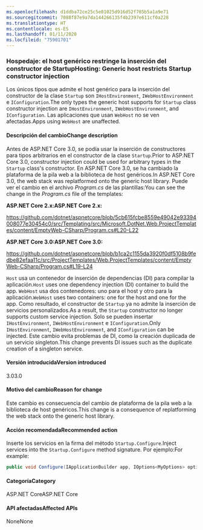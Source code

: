 ```yaml
---
ms.openlocfilehash: d1ddba72ce25c5e01025d916d52f785b5a1a9e71
ms.sourcegitcommit: 7088f87e9a7da144266135f4b2397e611cf0a228
ms.translationtype: HT
ms.contentlocale: es-ES
ms.lasthandoff: 01/11/2020
ms.locfileid: "75901701"
---
```

### <a name="hosting-generic-host-restricts-startup-constructor-injection"></a><span data-ttu-id="fbdc1-101">Hospedaje: el host genérico restringe la inserción del constructor de Startup</span><span class="sxs-lookup"><span data-stu-id="fbdc1-101">Hosting: Generic host restricts Startup constructor injection</span></span>

<span data-ttu-id="fbdc1-102">Los únicos tipos que admite el host genérico para la inserción del constructor de la clase `Startup` son `IHostEnvironment`, `IWebHostEnvironment` e `IConfiguration`.</span><span class="sxs-lookup"><span data-stu-id="fbdc1-102">The only types the generic host supports for `Startup` class constructor injection are `IHostEnvironment`, `IWebHostEnvironment`, and `IConfiguration`.</span></span> <span data-ttu-id="fbdc1-103">Las aplicaciones que usan `WebHost` no se ven afectadas.</span><span class="sxs-lookup"><span data-stu-id="fbdc1-103">Apps using `WebHost` are unaffected.</span></span>

#### <a name="change-description"></a><span data-ttu-id="fbdc1-104">Descripción del cambio</span><span class="sxs-lookup"><span data-stu-id="fbdc1-104">Change description</span></span>

<span data-ttu-id="fbdc1-105">Antes de ASP.NET Core 3.0, se podía usar la inserción de constructores para tipos arbitrarios en el constructor de la clase `Startup`.</span><span class="sxs-lookup"><span data-stu-id="fbdc1-105">Prior to ASP.NET Core 3.0, constructor injection could be used for arbitrary types in the `Startup` class's constructor.</span></span> <span data-ttu-id="fbdc1-106">En ASP.NET Core 3.0, se ha cambiado la plataforma de la pila web a la biblioteca de host genéricos.</span><span class="sxs-lookup"><span data-stu-id="fbdc1-106">In ASP.NET Core 3.0, the web stack was replatformed onto the generic host library.</span></span> <span data-ttu-id="fbdc1-107">Puede ver el cambio en el archivo *Program.cs* de las plantillas:</span><span class="sxs-lookup"><span data-stu-id="fbdc1-107">You can see the change in the *Program.cs* file of the templates:</span></span>

<span data-ttu-id="fbdc1-108">**ASP.NET Core 2.x:**</span><span class="sxs-lookup"><span data-stu-id="fbdc1-108">**ASP.NET Core 2.x:**</span></span>

<https://github.com/dotnet/aspnetcore/blob/5cb615fcbe8559e49042e93394008077e30454c0/src/Templating/src/Microsoft.DotNet.Web.ProjectTemplates/content/EmptyWeb-CSharp/Program.cs#L20-L22>

<span data-ttu-id="fbdc1-109">**ASP.NET Core 3.0:**</span><span class="sxs-lookup"><span data-stu-id="fbdc1-109">**ASP.NET Core 3.0:**</span></span>

<https://github.com/dotnet/aspnetcore/blob/b1ca2c1155da3920f0df5108b9fedbe82efaa11c/src/ProjectTemplates/Web.ProjectTemplates/content/EmptyWeb-CSharp/Program.cs#L19-L24>

<span data-ttu-id="fbdc1-110">`Host` usa un contenedor de inserción de dependencias (DI) para compilar la aplicación.</span><span class="sxs-lookup"><span data-stu-id="fbdc1-110">`Host` uses one dependency injection (DI) container to build the app.</span></span> <span data-ttu-id="fbdc1-111">`WebHost` usa dos contenedores: uno para el host y otro para la aplicación.</span><span class="sxs-lookup"><span data-stu-id="fbdc1-111">`WebHost` uses two containers: one for the host and one for the app.</span></span> <span data-ttu-id="fbdc1-112">Como resultado, el constructor de `Startup` ya no admite la inserción de servicios personalizados.</span><span class="sxs-lookup"><span data-stu-id="fbdc1-112">As a result, the `Startup` constructor no longer supports custom service injection.</span></span> <span data-ttu-id="fbdc1-113">Solo se pueden insertar `IHostEnvironment`, `IWebHostEnvironment` e `IConfiguration`.</span><span class="sxs-lookup"><span data-stu-id="fbdc1-113">Only `IHostEnvironment`, `IWebHostEnvironment`, and `IConfiguration` can be injected.</span></span> <span data-ttu-id="fbdc1-114">Este cambio evita problemas de DI, como la creación duplicada de un servicio singleton.</span><span class="sxs-lookup"><span data-stu-id="fbdc1-114">This change prevents DI issues such as the duplicate creation of a singleton service.</span></span>

#### <a name="version-introduced"></a><span data-ttu-id="fbdc1-115">Versión introducida</span><span class="sxs-lookup"><span data-stu-id="fbdc1-115">Version introduced</span></span>

<span data-ttu-id="fbdc1-116">3.0</span><span class="sxs-lookup"><span data-stu-id="fbdc1-116">3.0</span></span>

#### <a name="reason-for-change"></a><span data-ttu-id="fbdc1-117">Motivo del cambio</span><span class="sxs-lookup"><span data-stu-id="fbdc1-117">Reason for change</span></span>

<span data-ttu-id="fbdc1-118">Este cambio es consecuencia del cambio de plataforma de la pila web a la biblioteca de host genéricos.</span><span class="sxs-lookup"><span data-stu-id="fbdc1-118">This change is a consequence of replatforming the web stack onto the generic host library.</span></span>

#### <a name="recommended-action"></a><span data-ttu-id="fbdc1-119">Acción recomendada</span><span class="sxs-lookup"><span data-stu-id="fbdc1-119">Recommended action</span></span>

<span data-ttu-id="fbdc1-120">Inserte los servicios en la firma del método `Startup.Configure`.</span><span class="sxs-lookup"><span data-stu-id="fbdc1-120">Inject services into the `Startup.Configure` method signature.</span></span> <span data-ttu-id="fbdc1-121">Por ejemplo:</span><span class="sxs-lookup"><span data-stu-id="fbdc1-121">For example:</span></span>

```csharp
public void Configure(IApplicationBuilder app, IOptions<MyOptions> options)
```

#### <a name="category"></a><span data-ttu-id="fbdc1-122">Categoría</span><span class="sxs-lookup"><span data-stu-id="fbdc1-122">Category</span></span>

<span data-ttu-id="fbdc1-123">ASP.NET Core</span><span class="sxs-lookup"><span data-stu-id="fbdc1-123">ASP.NET Core</span></span>

#### <a name="affected-apis"></a><span data-ttu-id="fbdc1-124">API afectadas</span><span class="sxs-lookup"><span data-stu-id="fbdc1-124">Affected APIs</span></span>

<span data-ttu-id="fbdc1-125">None</span><span class="sxs-lookup"><span data-stu-id="fbdc1-125">None</span></span>

<!-- 

#### Affected APIs

Not detectable via API analysis

-->
